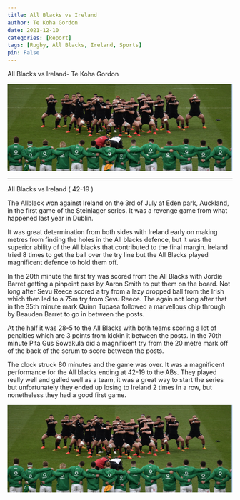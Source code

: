 ```yaml
---
title: All Blacks vs Ireland 
author: Te Koha Gordon
date: 2021-12-10
categories: [Report]
tags: [Rugby, All Blacks, Ireland, Sports]
pin: False
---
```


All Blacks vs Ireland- Te Koha Gordon

<!-- more -->

![image info](/Allblacks.png)

--------------------------------------------------------------------------------------------------------------------------

All Blacks vs Ireland ( 42-19 ) 	

The Allblack won against Ireland on the 3rd of July at Eden park, Auckland, in the first game of the Steinlager series. It was a revenge game from what happened last year in Dublin. 

It was great determination from both sides with Ireland early on making metres from finding the holes in the All blacks defence, but it was the superior ability of the All blacks that contributed to the final margin. Ireland tried 8 times to get the ball over the try line but the All Blacks played magnificent defence to hold them off.

In the 20th minute the first try was scored from the All Blacks with Jordie Barret getting a pinpoint pass by Aaron Smith to put them on the board. Not long after Sevu Reece scored a try from a lazy dropped ball from the Irish which then led to a 75m try from Sevu Reece. The again not long after that in the 35th minute mark Quinn Tupaea followed a marvellous chip through by Beauden Barret to go in between the posts.

At the half it was 28-5 to the All Blacks with both teams scoring a lot of penalties which are 3 points from kickin it between the posts. In the 70th minute Pita Gus Sowakula did a magnificent try from the 20 metre mark off of the back of the scrum to score between the posts.

The clock struck 80 minutes and the game was over. It was a magnificent performance for the All blacks ending at 42-19 to the ABs. They played really well and gelled well as a team, it was a great way to start the series but unfortunately they ended up losing to Ireland 2 times in a row, but nonetheless they had a good first game.

![image info](/Allblacks.png)
